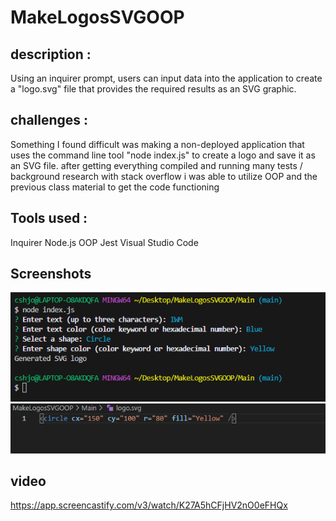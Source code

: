 # MakeLogosSVGOOP

## description : 

Using an inquirer prompt, users can input data into the application to create a "logo.svg" file that provides the required results as an SVG graphic.

## challenges : 
Something I found difficult was making a non-deployed application that uses the command line tool "node index.js" to create a logo and save it as an SVG file.
after getting everything compiled and running many tests / background research with stack overflow i was able to utilize OOP and the previous class material to get the code functioning

## Tools used : 

Inquirer 
Node.js
OOP
Jest
Visual Studio Code

## Screenshots

![Prompts](image.png)
![Generated logo.svg](image-1.png)


## video 

https://app.screencastify.com/v3/watch/K27A5hCFjHV2nO0eFHQx

